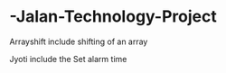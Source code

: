 # -Jalan-Technology-Project
Arrayshift include shifting of an array


Jyoti include the Set alarm time 
